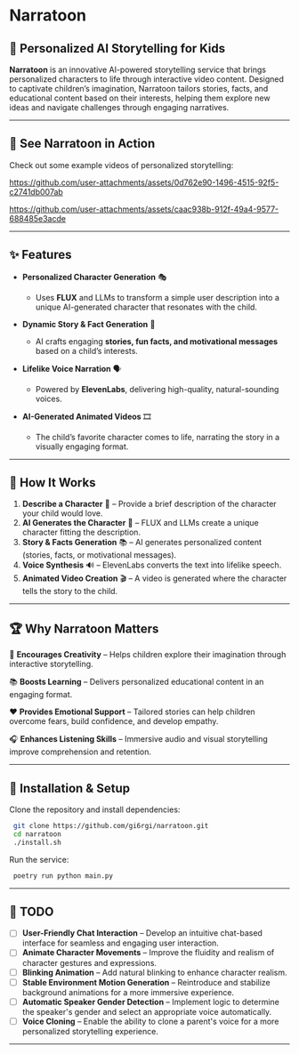 # Narratoon

## 🚀 Personalized AI Storytelling for Kids

**Narratoon** is an innovative AI-powered storytelling service that brings personalized characters to life through interactive video content. Designed to captivate children’s imagination, Narratoon tailors stories, facts, and educational content based on their interests, helping them explore new ideas and navigate challenges through engaging narratives.

---

## 🎥 See Narratoon in Action

Check out some example videos of personalized storytelling:

https://github.com/user-attachments/assets/0d762e90-1496-4515-92f5-c2741db007ab

https://github.com/user-attachments/assets/caac938b-912f-49a4-9577-688485e3acde

---

## ✨ Features

- **Personalized Character Generation** 🎭
  - Uses **FLUX** and LLMs to transform a simple user description into a unique AI-generated character that resonates with the child.

- **Dynamic Story & Fact Generation** 📖
  - AI crafts engaging **stories, fun facts, and motivational messages** based on a child’s interests.

- **Lifelike Voice Narration** 🗣️
  - Powered by **ElevenLabs**, delivering high-quality, natural-sounding voices.

- **AI-Generated Animated Videos** 🎞️
  - The child’s favorite character comes to life, narrating the story in a visually engaging format.

---

## 🔧 How It Works

1. **Describe a Character** 📝 – Provide a brief description of the character your child would love.
2. **AI Generates the Character** 🤖 – FLUX and LLMs create a unique character fitting the description.
3. **Story & Facts Generation** 📚 – AI generates personalized content (stories, facts, or motivational messages).
4. **Voice Synthesis** 🔊 – ElevenLabs converts the text into lifelike speech.
5. **Animated Video Creation** 🎬 – A video is generated where the character tells the story to the child.

---

## 🏆 Why Narratoon Matters

🎨 **Encourages Creativity** – Helps children explore their imagination through interactive storytelling.

📚 **Boosts Learning** – Delivers personalized educational content in an engaging format.

❤️ **Provides Emotional Support** – Tailored stories can help children overcome fears, build confidence, and develop empathy.

🎧 **Enhances Listening Skills** – Immersive audio and visual storytelling improve comprehension and retention.

---

## 📌 Installation & Setup

Clone the repository and install dependencies:
```bash
 git clone https://github.com/gi6rgi/narratoon.git
 cd narratoon
 ./install.sh
```

Run the service:
```bash
 poetry run python main.py
```

---

## 📌 TODO

- [ ] **User-Friendly Chat Interaction** – Develop an intuitive chat-based interface for seamless and engaging user interaction.
- [ ] **Animate Character Movements** – Improve the fluidity and realism of character gestures and expressions.
- [ ] **Blinking Animation** – Add natural blinking to enhance character realism.
- [ ] **Stable Environment Motion Generation** – Reintroduce and stabilize background animations for a more immersive experience.
- [ ] **Automatic Speaker Gender Detection** – Implement logic to determine the speaker's gender and select an appropriate voice automatically.
- [ ] **Voice Cloning** – Enable the ability to clone a parent's voice for a more personalized storytelling experience.

---
